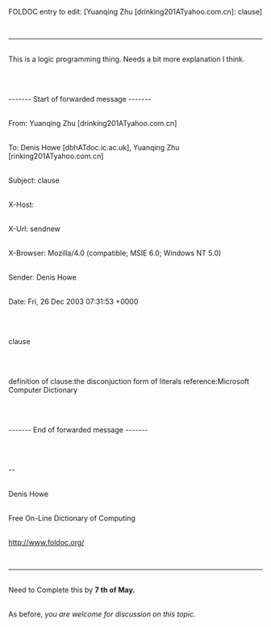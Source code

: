 <html><body><p>FOLDOC entry to edit: [Yuanqing Zhu [drinking201ATyahoo.com.cn]: clause]

<br></p><hr>

<br>This is a logic programming thing.  Needs a bit more explanation I think.

<br>

<br>------- Start of forwarded message -------

<br>From: Yuanqing Zhu [drinking201ATyahoo.com.cn]

<br>To: Denis Howe [dbhATdoc.ic.ac.uk], Yuanqing Zhu [rinking201ATyahoo.com.cn]

<br>Subject: clause

<br>X-Host:

<br>X-Url: sendnew

<br>X-Browser: Mozilla/4.0 (compatible; MSIE 6.0; Windows NT 5.0)

<br>Sender: Denis Howe 

<br>Date: Fri, 26 Dec 2003 07:31:53 +0000

<br>

<br>clause

<br>

<br>definition of clause:the disconjuction form of literals reference:Microsoft Computer Dictionary

<br>

<br>------- End of forwarded message -------

<br>

<br>-- 

<br>Denis Howe 

<br>Free On-Line Dictionary of Computing

<br>http://www.foldoc.org/

<br><hr>

<br>Need to Complete this by <b>7 th of May.</b>

<br>As before, <i>you are welcome for discussion on this topic. </i>

<br></body></html>